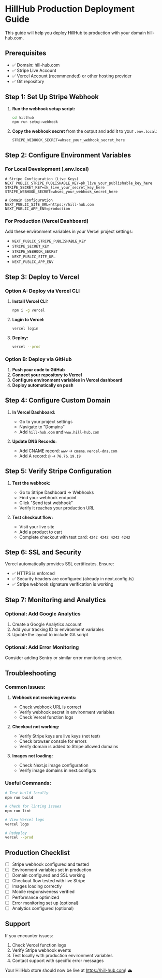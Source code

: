 # HillHub Production Deployment Guide

This guide will help you deploy HillHub to production with your domain hill-hub.com.

## Prerequisites

- ✅ Domain: hill-hub.com
- ✅ Stripe Live Account
- ✅ Vercel Account (recommended) or other hosting provider
- ✅ Git repository

## Step 1: Set Up Stripe Webhook

1. **Run the webhook setup script:**
   ```bash
   cd hillhub
   npm run setup-webhook
   ```

2. **Copy the webhook secret** from the output and add it to your `.env.local`:
   ```env
   STRIPE_WEBHOOK_SECRET=whsec_your_webhook_secret_here
   ```

## Step 2: Configure Environment Variables

### For Local Development (.env.local)
```env
# Stripe Configuration (Live Keys)
NEXT_PUBLIC_STRIPE_PUBLISHABLE_KEY=pk_live_your_publishable_key_here
STRIPE_SECRET_KEY=sk_live_your_secret_key_here
STRIPE_WEBHOOK_SECRET=whsec_your_webhook_secret_here

# Domain Configuration
NEXT_PUBLIC_SITE_URL=https://hill-hub.com
NEXT_PUBLIC_APP_ENV=production
```

### For Production (Vercel Dashboard)
Add these environment variables in your Vercel project settings:
- `NEXT_PUBLIC_STRIPE_PUBLISHABLE_KEY`
- `STRIPE_SECRET_KEY`
- `STRIPE_WEBHOOK_SECRET`
- `NEXT_PUBLIC_SITE_URL`
- `NEXT_PUBLIC_APP_ENV`

## Step 3: Deploy to Vercel

### Option A: Deploy via Vercel CLI
1. **Install Vercel CLI:**
   ```bash
   npm i -g vercel
   ```

2. **Login to Vercel:**
   ```bash
   vercel login
   ```

3. **Deploy:**
   ```bash
   vercel --prod
   ```

### Option B: Deploy via GitHub
1. **Push your code to GitHub**
2. **Connect your repository to Vercel**
3. **Configure environment variables in Vercel dashboard**
4. **Deploy automatically on push**

## Step 4: Configure Custom Domain

1. **In Vercel Dashboard:**
   - Go to your project settings
   - Navigate to "Domains"
   - Add `hill-hub.com` and `www.hill-hub.com`

2. **Update DNS Records:**
   - Add CNAME record: `www` → `cname.vercel-dns.com`
   - Add A record: `@` → `76.76.19.19`

## Step 5: Verify Stripe Configuration

1. **Test the webhook:**
   - Go to Stripe Dashboard → Webhooks
   - Find your webhook endpoint
   - Click "Send test webhook"
   - Verify it reaches your production URL

2. **Test checkout flow:**
   - Visit your live site
   - Add a product to cart
   - Complete checkout with test card: `4242 4242 4242 4242`

## Step 6: SSL and Security

Vercel automatically provides SSL certificates. Ensure:
- ✅ HTTPS is enforced
- ✅ Security headers are configured (already in next.config.ts)
- ✅ Stripe webhook signature verification is working

## Step 7: Monitoring and Analytics

### Optional: Add Google Analytics
1. Create a Google Analytics account
2. Add your tracking ID to environment variables
3. Update the layout to include GA script

### Optional: Add Error Monitoring
Consider adding Sentry or similar error monitoring service.

## Troubleshooting

### Common Issues:

1. **Webhook not receiving events:**
   - Check webhook URL is correct
   - Verify webhook secret in environment variables
   - Check Vercel function logs

2. **Checkout not working:**
   - Verify Stripe keys are live keys (not test)
   - Check browser console for errors
   - Verify domain is added to Stripe allowed domains

3. **Images not loading:**
   - Check Next.js image configuration
   - Verify image domains in next.config.ts

### Useful Commands:
```bash
# Test build locally
npm run build

# Check for linting issues
npm run lint

# View Vercel logs
vercel logs

# Redeploy
vercel --prod
```

## Production Checklist

- [ ] Stripe webhook configured and tested
- [ ] Environment variables set in production
- [ ] Domain configured and SSL working
- [ ] Checkout flow tested with live Stripe
- [ ] Images loading correctly
- [ ] Mobile responsiveness verified
- [ ] Performance optimized
- [ ] Error monitoring set up (optional)
- [ ] Analytics configured (optional)

## Support

If you encounter issues:
1. Check Vercel function logs
2. Verify Stripe webhook events
3. Test locally with production environment variables
4. Contact support with specific error messages

Your HillHub store should now be live at https://hill-hub.com! 🏔️ 